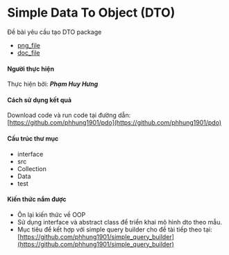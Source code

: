 # Simple Data To Object (DTO)

Đề bài yêu cầu tạo DTO package 
- [png_file](https://drive.google.com/drive/u/0/folders/1iwA7oNz9jw1XTKS5IK_joTBIM7UW8LTS?lfhs=2)
- [doc_file](https://docs.google.com/document/d/1UrV8g4zUOtdJGa4d3WaGHtst4uHkXRJN5ef-J5LjUW0/edit)

#### Người thực hiện
Thực hiện bởi: ***Phạm Huy Hưng***

#### Cách sử dụng kết quả
Download code và run code tại đường dẫn: [https://github.com/phhung1901/pdo](https://github.com/phhung1901/pdo)

#### Cấu trúc thư mục 
 - interface 
 - src 
  - Collection
  - Data
- test

#### Kiến thức nắm được 
- Ôn lại kiến thức về OOP 
- Sử dụng interface và abstract class để triển khai mô hình dto theo mẫu. 
- Mục tiêu để kết hợp với simple query builder cho đề tài tiếp theo tại: [https://github.com/phhung1901/simple_query_builder](https://github.com/phhung1901/simple_query_builder)
